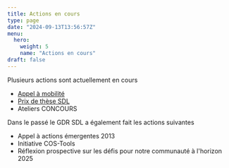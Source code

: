 ```yaml
---
title: Actions en cours
type: page
date: "2024-09-13T13:56:57Z"
menu: 
  hero:
    weight: 5
    name: "Actions en cours"
draft: false
---
```


Plusieurs actions sont actuellement en cours

  * [Appel à mobilité](/action/appel-mobilite/)
  * [Prix de thèse SDL](/action/prix-de-these-gpl)
  * Ateliers CONCOURS



Dans le passé le GDR SDL a également fait les actions suivantes

  * Appel à actions émergentes 2013
  * Initiative COS-Tools
  * Réflexion prospective sur les défis pour notre communauté à l'horizon 2025


